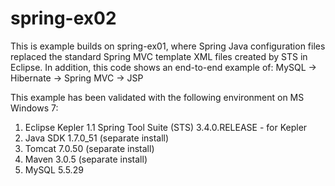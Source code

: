 spring-ex02
===========

This is example builds on spring-ex01, where Spring Java configuration files replaced the standard Spring MVC template XML files created by STS in Eclipse.  In addition, this code shows an end-to-end example of:
MySQL -> Hibernate -> Spring MVC -> JSP

This example has been validated with the following environment on MS Windows 7:

1. Eclipse Kepler
   1.1 Spring Tool Suite (STS) 3.4.0.RELEASE - for Kepler
2. Java SDK 1.7.0_51 (separate install)
3. Tomcat 7.0.50 (separate install)
4. Maven 3.0.5 (separate install)
5. MySQL 5.5.29
